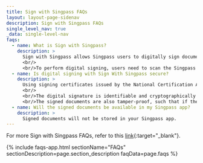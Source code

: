 ```yaml
---
title: Sign with Singpass FAQs
layout: layout-page-sidenav
description: Sign with Singpass FAQs
single_level_nav: true
_data: single-level-nav
faqs:
  - name: What is Sign with Singpass?
    description: >
      Sign with Singpass allows Singpass users to digitally sign documents such as contracts and agreements with signing certificates issued by the National Certification Authority, Assurity Trusted Solutions Pte. Ltd. contained in the Singpass app.
      <br/>
      <br/>To perform digital signing, users need to scan the Singpass QR code on the intended document, match the on-screen reference code and authenticate using their fingerprint, face recognition or 6-digit passcode.
  - name: Is digital signing with Sign With Singpass secure?
    description: >
      Using signing certificates issued by the National Certification Authority, Assurity Trusted Solutions Pte. Ltd., Sign with Singpass produces digital signatures that are regarded as Secure Electronic Signatures (SES) under Singapore's Electronic Transactions Act.
      <br/>
      <br/>The digital signature is identifiable and cryptographically linked to the signer, providing higher assurance of the authenticity and integrity of the signed documents. This differs from electronic signatures generally, which may require additional supporting evidence and audit trails to prove their authenticity.
      <br/>The signed documents are also tamper-proof, such that if the electronic record is altered, the system will alert the user that the signature is invalid. Subsequent changes to the signed document are detectable and credentials are uniquely linked and identifiable to the signers.
  - name: Will the signed documents be available in my Singpass app?
    description: >
      Signed documents will not be stored in your Singpass app.
---
```


For more Sign with Singpass FAQs, refer to this [link](https://www.singpass.gov.sg/main/html/faq.html){:target="_blank"}.

{% include faqs-app.html sectionName="FAQs" sectionDescription=page.section_description faqData=page.faqs %}




